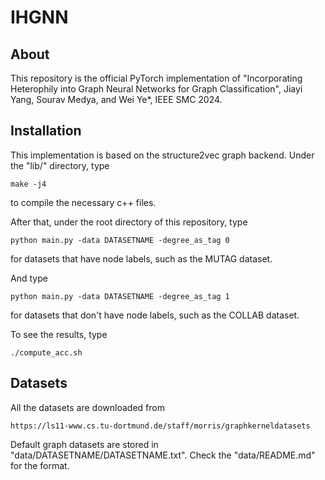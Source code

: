 # IHGNN
## About
This repository is the official PyTorch implementation of "Incorporating Heterophily into Graph Neural Networks for Graph Classification", Jiayi Yang, Sourav Medya, and Wei Ye*, IEEE SMC 2024.
## Installation
This implementation is based on the structure2vec graph backend. Under the "lib/" directory, type
```
make -j4
```
to compile the necessary c++ files.

After that, under the root directory of this repository, type
```
python main.py -data DATASETNAME -degree_as_tag 0
```
for datasets that have node labels, such as the MUTAG dataset.

And type
```
python main.py -data DATASETNAME -degree_as_tag 1
```
for datasets that don't have node labels, such as the COLLAB dataset.

To see the results, type
```
./compute_acc.sh
```
## Datasets
All the datasets are downloaded from
```
https://ls11-www.cs.tu-dortmund.de/staff/morris/graphkerneldatasets
```
Default graph datasets are stored in "data/DATASETNAME/DATASETNAME.txt". Check the "data/README.md" for the format.
